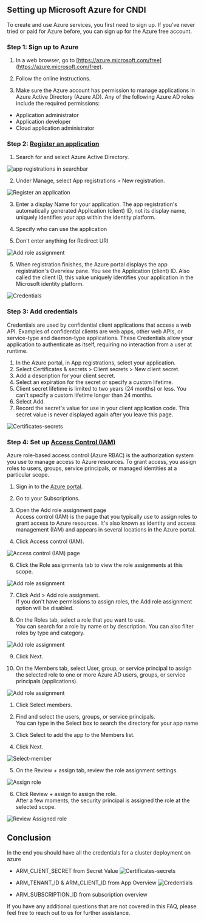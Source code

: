 ## Setting up Microsoft Azure for CNDI

To create and use Azure services, you first need to sign up. If you’ve never tried or paid for Azure before, you can sign up for the Azure free account.

### Step 1: Sign up to Azure

1. In a web browser, go to [https://azure.microsoft.com/free](https://azure.microsoft.com/free).

2. Follow the online instructions.

3. Make sure the Azure account has permission to manage applications in Azure Active Directory (Azure AD). Any of the following Azure AD roles include the required permissions:
- Application administrator
- Application developer
- Cloud application administrator

### Step 2: [Register an application](https://portal.azure.com/)

1. Search for and select Azure Active Directory.

![app registrations in searchbar](/docs/cloud-setup-guide/azure/img/search-app-registrations.png)

2. Under Manage, select App registrations > New registration.

![Register an application](/docs/cloud-setup-guide/azure/img/register-application-1.png)

3. Enter a display Name for your application. The app registration's automatically generated Application (client) ID, not its display name, uniquely identifies your app within the identity platform.

3. Specify who can use the application

4. Don't enter anything for Redirect URI

![Add role assignment](/docs/cloud-setup-guide/azure/img/register-application-2.png)

5. When registration finishes, the Azure portal displays the app registration's Overview pane. You see the Application (client) ID. Also called the client ID, this value uniquely identifies your application in the Microsoft identity platform.

![Credentials](/docs/cloud-setup-guide/azure/img/register-application-3.png)

### Step 3: Add credentials
Credentials are used by confidential client applications that access a web API. Examples of confidential clients are web apps, other web APIs, or service-type and daemon-type applications. These Credentials allow your application to authenticate as itself, requiring no interaction from a user at runtime.

1. In the Azure portal, in App registrations, select your application.
2. Select Certificates & secrets > Client secrets > New client secret.
3. Add a description for your client secret.
4. Select an expiration for the secret or specify a custom lifetime.
5. Client secret lifetime is limited to two years (24 months) or less. You can't specify a custom lifetime longer than 24 months.
6. Select Add.
7. Record the secret's value for use in your client application code. This secret value is never displayed again after you leave this page.

![Certificates-secrets](/docs/cloud-setup-guide/azure/img/certificates-secrets.png)


### Step 4: Set up [Access Control (IAM)](https://docs.microsoft.com/en-us/azure/role-based-access-control/role-assignments-portal?tabs=current)

Azure role-based access control (Azure RBAC) is the authorization system you use to manage access to Azure resources. To grant access, you assign roles to users, groups, service principals, or managed identities at a particular scope.

1. Sign in to the [Azure portal](https://portal.azure.com/).

2. Go to your Subscriptions.

4. Open the Add role assignment page  
   Access control (IAM) is the page that you typically use to assign roles to grant access to Azure resources. It's also known as identity and access management (IAM) and appears in several locations in the Azure portal.

5. Click Access control (IAM).
   
![Access control (IAM) page](/docs/cloud-setup-guide/azure/img/sub-access-control.png)    

6. Click the Role assignments tab to view the role assignments at this scope.

![Add role assignment](/docs/cloud-setup-guide/azure/img/add-role-assignment-menu.png)

7. Click Add > Add role assignment.  
   If you don't have permissions to assign roles, the Add role assignment option will be disabled.

8. On the Roles tab, select a role that you want to use.  
You can search for a role by name or by description. You can also filter roles by type and category.

![Add role assignment](/docs/cloud-setup-guide/azure/img/roles.png)

9. Click Next.

10. On the Members tab, select User, group, or service principal to assign the selected role to one or more Azure AD users, groups, or service principals (applications).

![Add role assignment](/docs/cloud-setup-guide/azure/img/members.png)

1.  Click Select members.

2.  Find and select the users, groups, or service principals.  
    You can type in the Select box to search the directory for your app name
3.  Click Select to add the app to the Members list.

4. Click Next.

![Select-member](/docs/cloud-setup-guide/azure/img/select-members.png)

5.  On the Review + assign tab, review the role assignment settings.

![Assign role](/docs/cloud-setup-guide/azure/img/review-assign.png)

6.  Click Review + assign to assign the role.  
After a few moments, the security principal is assigned the role at the selected scope.

![Review Assigned role](/docs/cloud-setup-guide/azure/img/r-role-assignments.png)

## Conclusion
In the end you should have all the credentials for a cluster deployment on azure 

- ARM_CLIENT_SECRET from Secret Value
![Certificates-secrets](/docs/cloud-setup-guide/azure/img/certificates-secrets.png)

- ARM_TENANT_ID & ARM_CLIENT_ID from App Overview
![Credentials](/docs/cloud-setup-guide/azure/img/register-application-3.png)

- ARM_SUBSCRIPTION_ID from subscription overview


If you have any additional questions that are not covered in this FAQ, please feel free to reach out to us for further assistance.